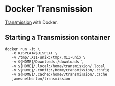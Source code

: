 # Docker Transmission

[Transmission](http://www.transmissionbt.com/) with Docker.

## Starting a Transmission container

```
docker run -it \
   -e DISPLAY=$DISPLAY \
   -v /tmp/.X11-unix:/tmp/.X11-unix \
   -v ${HOME}/Downloads:/downloads \
   -v ${HOME}/.local:/home/transmission/.local 
   -v ${HOME}/.config:/home/transmission/.config 
   -v ${HOME}/.cache:/home//transmission/.cache
   jamesnetherton/transmission
```
